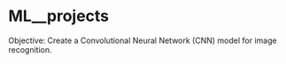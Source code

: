 # ML__projects
 Objective: Create a Convolutional Neural Network (CNN) model for image recognition.
